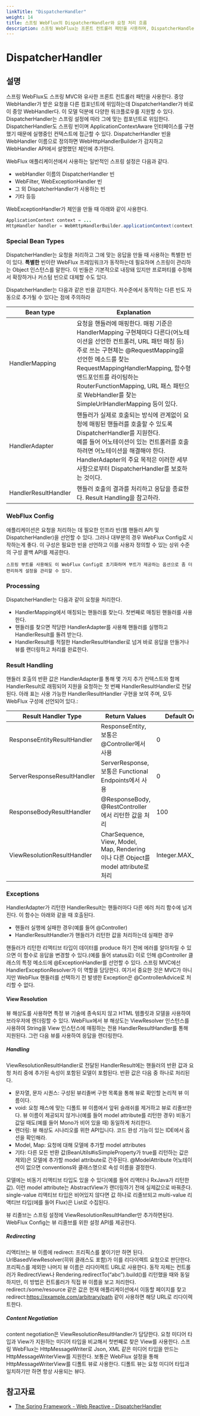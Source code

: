 ```yaml
---
linkTitle: "DispatcherHandler"
weight: 14
title: 스프링 WebFlux의 DispatcherHandler와 요청 처리 흐름
description: 스프링 WebFlux는 프론트 컨트롤러 패턴을 사용하며, DispatcherHandler가 중앙 WebHandler로서 요청을 다른 컴포넌트에 위임한다. DispatcherHandler는 스프링 설정에 따라 다양한 워크플로우를 지원하고, ApplicationContextAware 인터페이스를 구현해 실행 중인 컨텍스트에 접근할 수 있다.
---
```

# DispatcherHandler

## 설명

스프링 WebFlux도 스프링 MVC와 유사한 프론트 컨트롤러 패턴을 사용한다. 중앙 WebHandler가 받은 요청을 다른 컴포넌트에 위임하는데 DispatcherHandler가 바로 이 중앙 WebHandler다. 이 모델 덕분에 다양한 워크플로우를 지원할 수 있다.
DispatcherHandler는 스프링 설정에 따라 그에 맞는 컴포넌트로 위임한다. DispatcherHandler도 스프링 빈이며 ApplicationContextAware 인터페이스를 구현했기 때문에 실행중인 컨텍스트에 접근할 수 있다. DispatcherHandler 빈을 WebHandler 이름으로 정의하면 WebHttpHandlerBuilder가 감지하고 WebHandler API에서 설명했던 체인에 추가한다.

WebFlux 애플리케이션에서 사용하는 일반적인 스프링 설정은 다음과 같다.

- webHandler 이름의 DispatcherHandler 빈
- WebFilter, WebExceptionHandler 빈
- 그 외 DispatcherHandler가 사용하는 빈
- 기타 등등

WebExceptionHandler가 체인을 만들 때 아래와 같이 사용한다.
```java
ApplicationContext context = ...
HttpHandler handler = WebHttpHandlerBuilder.applicationContext(context).build();
```

### Special Bean Types
DispatcherHandler는 요청을 처리하고 그에 맞는 응답을 만들 때 사용하는 특별한 빈이 있다. __특별한__ 빈이란 WebFlux 프레임워크가 동작하는데 필요하며 스프링이 관리하는 Object 인스턴스를 말한다. 이 빈들은 기본적으로 내장돼 있지만 프로퍼티를 수정해서 확장하거나 커스텀 빈으로 대체할 수도 있다.

DispatcherHandler는 다음과 같은 빈을 감지한다. 저수준에서 동작하는 다른 빈도 자동으로 추가될 수 있다는 점에 주의하라

| Bean type             | Explanation                                                                                                                                                                                                                                                  |
|-----------------------|--------------------------------------------------------------------------------------------------------------------------------------------------------------------------------------------------------------------------------------------------------------|
| HandlerMapping        | 요청을 핸들러에 매핑한다. 매핑 기준은 HandlerMapping 구현체마다 다른다(어노테이션을 선언한 컨트롤러, URL 패턴 매칭 등)</br>주로 쓰는 구현체는 @RequestMapping을 선언한 메소드를 찾는 RequestMappingHandlerMapping, 함수형 엔드포인트를 라이팅하는 RouterFunctionMapping, URL 패스 패턴으로 WebHandler를 찾는 SimpleUrlHandlerMapping 등이 있다.     |
| HandlerAdapter        | 핸들러가 실제로 호출되는 방식에 관계없이 요청에 매핑된 핸들러를 호출할 수 있도록 DispatcherHandler를 지원한다.</br>예를 들어 어노테이션이 있는 컨트롤러를 호출하려면 어노테이션을 해결해야 한다.</br>HandlerAdapter의 주요 목적은 이러한 세부 사항으로부터 DispatcherHandler를 보호하는 것이다.                                                          |
| HandlerResultHandler	 | 핸들러 호출의 결과를 처리하고 응답을 종료한다. Result Handling을 참고하라.                                                                                                                                                                                                                                                  |

### WebFlux Config

애플리케이션은 요청을 처리하는 데 필요한 인프라 빈(웹 핸들러 API 및 DispatcherHandler)을 선언할 수 있다. 그러나 대부분의 경우 WebFlux Config로 시작하는게 좋다. 이 구성은 필요한 빈을 선언하고 이를 사용자 정의할 수 있는 상위 수준의 구성 콜백 API를 제공한다.

```
스프링 부트를 사용해도 이 WebFlux Config로 초기화하며 부트가 제공하는 옵션으로 좀 더 편리하게 설정을 관리할 수 있다.
```

### Processing
DispatcherHandler는 다음과 같이 요청을 처리한다.
- HandlerMapping에서 매칭되는 핸들러를 찾는다. 첫번째로 매칭된 핸들러를 사용한다.
- 핸들러를 찾으면 적당한 HandlerAdapter를 사용해 핸들러를 실행하고 HandlerResult를 돌려 받는다.
- HandlerResult를 적절한 HandlerResultHandler로 넘겨 바로 응답을 만들거나 뷰를 랜더링하고 처리를 완료한다.

### Result Handling
핸들러 호출의 반환 값은 HandlerAdapter를 통해 몇 가지 추가 컨텍스트와 함께 HandlerResult로 래핑되어 지원을 요청하는 첫 번째 HandlerResultHandler로 전달된다. 아래 표는 사용 가능한 HandlerResultHandler 구현을 보여 주며, 모두 WebFlux 구성에 선언되어 있다.:

|Result Handler Type	| Return Values | Default Order |
|-----------------------|---------------|---------------|
|ResponseEntityResultHandler	| ResponseEntity, 보통은 @Controller에서 사용	| 0 |
|ServerResponseResultHandler	| ServerResponse, 보통은 Functional Endpoints에서 사용	| 0 |
|ResponseBodyResultHandler	| @ResponseBody, @RestController에서 리턴한 값을 처리	| 100 |
|ViewResolutionResultHandler	| CharSequence, View, Model, Map, Rendering이나 다른 Object를 model attribute로 처리	| Integer.MAX_VALUE |

### Exceptions

HandlerAdapter가 리턴한 HandlerResult는 핸들러마다 다른 에러 처리 함수에 넘겨진다. 이 함수는 아래와 같을 때 호출된다.
- 핸들러 실행에 실패한 경우(예를 들어 @Controller)
- HandlerResultHandler가 핸들러가 리턴한 값을 처리하는데 실패한 경우

핸들러가 리턴한 리액티브 타입이 데이터를 produce 하기 전에 에러를 알아차릴 수 있으면 이 함수로 응답을 변경할 수 있다.(예를 들어 status로)
이로 인해 @Controller 클래스의 특정 메소드에 @ExceptionHandler를 선언할 수 있다. 스프링 MVC에선 HandlerExceptionResolver가 이 역할을 담당한다.
여기서 중요한 것은 MVC가 아니지만 WebFlux 핸들러를 선택하기 전 발생한 Exception은 @ControllerAdvice로 처리할 수 없다.

#### View Resolution
뷰 해상도를 사용하면 특정 뷰 기술에 종속되지 않고 HTML 템플릿과 모델을 사용하여 브라우저에 렌더링할 수 있다.
WebFlux에서 뷰 해상도는 ViewResolver 인스턴스를 사용하여 String을 View 인스턴스에 매핑하는 전용 HandlerResultHandler를 통해 지원된다. 그런 다음 뷰를 사용하여 응답을 렌더링한다.

##### Handling
ViewResolutionResultHandler로 전달된 HandlerResult에는 핸들러의 반환 값과 요청 처리 중에 추가된 속성이 포함된 모델이 포함된다. 반환 값은 다음 중 하나로 처리된다.
- 문자열, 문자 시퀀스: 구성된 뷰리졸버 구현 목록을 통해 뷰로 확인할 논리적 뷰 이름이다.
- void: 요청 패스에 맞는 디폴트 뷰 이름에서 앞뒤 슬래쉬를 제거하고 뷰로 리졸브한다. 뷰 이름이 제공되지 않거나(예를 들어 model attribute를 리턴한 경우) 비동기 값일 때도(예를 들어 Mono가 비어 있을 때) 동일하게 처리한다.
- 렌더링: 뷰 해상도 시나리오를 위한 API입니다. 코드 완성 기능이 있는 IDE에서 옵션을 확인해라.
- Model, Map: 요청에 대해 모델에 추가할 model attributes
- 기타: 다른 모든 반환 값(BeanUtils#isSimpleProperty가 true를 리턴하는 값은 제외)은 모델에 추가할 model attribute로 간주된다. @ModelAttribute 어노테이션이 없으면 conventions와 클래스명으로 속성 이름을 결정한다.

모델에는 비동기 리액티브 타입도 있을 수 있다(예를 들어 리액터나 RxJava가 리턴한 값). 이런 model attribute는 AbstractView가 랜더링하기 전에 실제값으로 바꿔준다.
single-value 리액티브 타입은 비어있지 않다면 값 하나로 리졸브되고 multi-value 리액티브 타입(에를 들어 Flux<T>)은 List<T>로 수집된다.

뷰 리졸브는 스프링 설정에 ViewResolutionResultHandler만 추가하면된다. WebFlux Config는 뷰 리졸브를 위한 설정 API를 제공한다.

##### Redirecting
리액티브는 뷰 이름에 redirect: 프리픽스를 붙이기만 하면 된다. UrlBasedViewResolver(히위 클래스도 포함)가 이를 리다이렉트 요청으로 판단한다.
프리픽스를 제외한 나머지 뷰 이름은 리다이렉트 URL로 사용한다. 동작 자체는 컨트롤러가 RedirectView나 Rendering.redirectTo(“abc”).build()를 리턴했을 때와 동일하지만, 이 방법은 컨트롤러가 직접 뷰 이름을 보고 처리한다.
redirect:/some/resource 같은 값은 현재 애플리케이션에서 이동할 페이지를 찾고 redirect:https://example.com/arbitrary/path 같이 사용하면 해당 URL로 리다이렉트한다.

##### Content Negotiation
content negotiation은 ViewResolutionResultHandler가 담당한다. 요청 미디어 타입과 View가 지원하는 미디어 타입을 비교해서 첫번째로 찾은 View를 사용한다.
스프링 WebFlux는 HttpMessageWriter로 Json, XML 같은 미디어 타입을 만드는 HttpMessageWriterView를 지원한다. 보통은 WebFlux 설정을 통해 HttpMessageWriterView를 디폴트 뷰로 사용한다. 디폴트 뷰는 요청 미디어 타입과 일치하기만 하면 항상 사용되는 뷰다.

## 참고자료
- [The Spring Framework - Web Reactive - DispatcherHandler](https://docs.spring.io/spring-framework/docs/5.3.27/reference/html/web-reactive.html#webflux-dispatcher-handler)